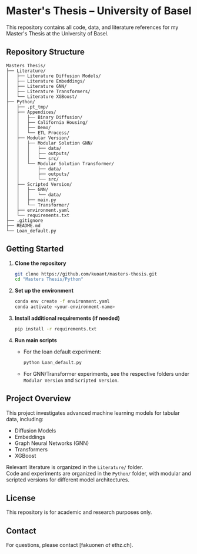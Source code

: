 # Master's Thesis – University of Basel

This repository contains all code, data, and literature references for my Master's Thesis at the University of Basel.

## Repository Structure

```
Masters Thesis/
├── Literature/
│   ├── Literature Diffusion Models/
│   ├── Literature Embeddings/
│   ├── Literature GNN/
│   ├── Literature Transformers/
│   └── Literature XGBoost/
├── Python/
│   ├── .pt_tmp/
│   ├── Appendices/
│   │   ├── Binary Diffusion/
│   │   ├── California Housing/
│   │   ├── Demo/
│   │   └── ETL Process/
│   ├── Modular Version/
│   │   ├── Modular Solution GNN/
│   │   │   ├── data/
│   │   │   ├── outputs/
│   │   │   └── src/
│   │   └── Modular Solution Transformer/
│   │       ├── data/
│   │       ├── outputs/
│   │       └── src/
│   ├── Scripted Version/
│   │   ├── GNN/
│   │   │   └── data/
│   │   ├── main.py
│   │   └── Transformer/
│   ├── environment.yaml
│   └── requirements.txt
├── .gitignore
├── README.md
└── Loan_default.py
```

## Getting Started

1. **Clone the repository**
   ```sh
   git clone https://github.com/kuoant/masters-thesis.git
   cd "Masters Thesis/Python"
   ```

2. **Set up the environment**
   ```sh
   conda env create -f environment.yaml
   conda activate <your-environment-name>
   ```

3. **Install additional requirements (if needed)**
   ```sh
   pip install -r requirements.txt
   ```

4. **Run main scripts**
   - For the loan default experiment:
     ```sh
     python Loan_default.py
     ```
   - For GNN/Transformer experiments, see the respective folders under `Modular Version` and `Scripted Version`.

## Project Overview

This project investigates advanced machine learning models for tabular data, including:
- Diffusion Models
- Embeddings
- Graph Neural Networks (GNN)
- Transformers
- XGBoost

Relevant literature is organized in the `Literature/` folder.  
Code and experiments are organized in the `Python/` folder, with modular and scripted versions for different model architectures.

## License

This repository is for academic and research purposes only.

## Contact

For questions, please contact [fakuonen _at_ ethz.ch].